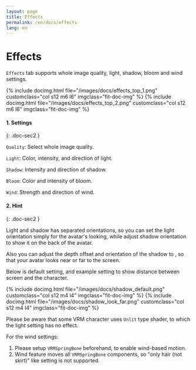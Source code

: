 ```yaml
---
layout: page
title: Effects
permalink: /en/docs/effects
lang: en
---
```


# Effects

`Effects` tab supports whole image quality, light, shadow, bloom and wind settings.

<div class="row">
{% include docimg.html file="/images/docs/effects_top_1.png" customclass="col s12 m6 l6" imgclass="fit-doc-img" %}
{% include docimg.html file="/images/docs/effects_top_2.png" customclass="col s12 m6 l6" imgclass="fit-doc-img" %}
</div>

#### 1. Settings
{: .doc-sec2 }

`Quality`: Select whole image quality.

`Light`: Color, intensity, and direction of light.

`Shadow`: Intensity and direction of shadow.

`Bloom`: Color and intensity of bloom.

`Wind`: Strength and direction of wind.

#### 2. Hint
{: .doc-sec2 }

Light and shadow has separated orientations, so you can set the light orientation simply for the avatar's looking, while adjust shadow orientation to show it on the back of the avatar.

Also you can adjust the depth offset and orientation of the shadow to , so that your avatar looks near or far to the screen.

Below is default setting, and example setting to show distance between screen and the character.

<div class="row">
{% include docimg.html file="/images/docs/shadow_default.png" customclass="col s12 m4 l4" imgclass="fit-doc-img" %}
{% include docimg.html file="/images/docs/shadow_look_far.png" customclass="col s12 m4 l4" imgclass="fit-doc-img" %}
</div>

Please be aware that some VRM character uses `Unlit` type shader, to which the light setting has no effect.

For the wind settings:

1. Please setup `VRMSpringBone` beforehand, to enable wind-based motion.
2. Wind feature moves all `VRMSpringBone` components, so "only hair (not skirt)" like setting is not supported.
